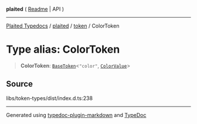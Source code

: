 **plaited** ( [Readme](../../README.md) \| API )

***

[Plaited Typedocs](../../../modules.md) / [plaited](../../modules.md) / [token](../README.md) / ColorToken

# Type alias: ColorToken

> **ColorToken**: [`BaseToken`](BaseToken.md)\<`"color"`, [`ColorValue`](ColorValue.md)\>

## Source

libs/token-types/dist/index.d.ts:238

***

Generated using [typedoc-plugin-markdown](https://www.npmjs.com/package/typedoc-plugin-markdown) and [TypeDoc](https://typedoc.org/)
